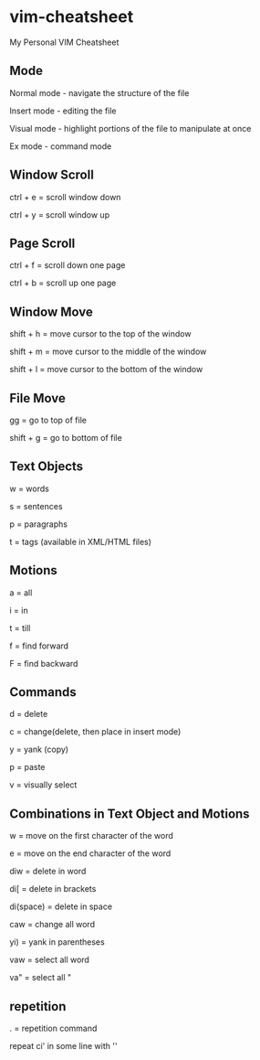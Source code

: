 # vim-cheatsheet
My Personal VIM Cheatsheet

## Mode
Normal mode - navigate the structure of the file

Insert mode - editing the file

Visual mode - highlight portions of the file to manipulate at once

Ex mode - command mode

## Window Scroll
ctrl + e = scroll window down

ctrl + y = scroll window up

## Page Scroll
ctrl + f = scroll down one page

ctrl + b = scroll up one page

## Window Move
shift + h = move cursor to the top of the window

shift + m = move cursor to the middle of the window

shift + l = move cursor to the bottom of the window

## File Move
gg = go to top of file

shift + g = go to bottom of file

## Text Objects
w = words

s = sentences

p = paragraphs

t = tags (available in XML/HTML files)

## Motions
a = all

i = in

t = till

f = find forward

F = find backward

## Commands
d = delete

c = change(delete, then place in insert mode)

y = yank (copy)

p = paste

v = visually select

## Combinations in Text Object and Motions
w = move on  the first character of the word

e = move on the end character of the word

diw = delete in word

di[ = delete in brackets

di(space) = delete in space

caw = change all word

yi) = yank in parentheses

vaw = select all word

va" = select all "

## repetition
. = repetition command

repeat ci' in some line with ''











































